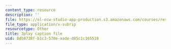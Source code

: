 ```yaml
---
content_type: resource
description: ''
file: https://ol-ocw-studio-app-production.s3.amazonaws.com/courses/res-21g-001-the-user-friendly-classroom-fall-2020/8db8738fb1c3570eaaded85c1c165518_Dy4KEXJsVIY.vtt
file_type: application/x-subrip
resourcetype: Other
title: 3play caption file
uid: 8db8738f-b1c3-570e-aade-d85c1c165518
---
```


